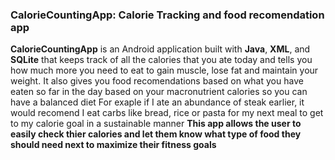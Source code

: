### **CalorieCountingApp: Calorie Tracking and food recomendation app**
**CalorieCountingApp** is an Android application built with **Java**, **XML**, and **SQLite** that keeps track of all the calories that you ate today and tells you how much more you need to eat to gain muscle, lose fat and maintain your weight. It also gives you food recomendations based on what you have eaten so far in the day based on your macronutrient calories so you can have a balanced diet
For exaple if I ate an abundance of steak earlier, it would recomend I eat carbs like bread, rice or pasta for my next meal to get to my calorie goal in a sustainable manner
**This app allows the user to easily check thier calories and let them know what type of food they should need next to maximize their fitness goals**
